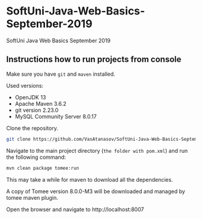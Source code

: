 # SoftUni-Java-Web-Basics-September-2019

SoftUni Java Web Basics September 2019

## Instructions how to run projects from console

Make sure you have `git` and `maven` installed.

Used versions:

- OpenJDK 13
- Apache Maven 3.6.2
- git version 2.23.0
- MySQL Community Server 8.0.17

Clone the repository.

```bash
git clone https://github.com/VasAtanasov/SoftUni-Java-Web-Basics-September-2019.git
```

Navigate to the main project directory (`the folder with pom.xml`) and run the following command:

```bash
mvn clean package tomee:run
```

This may take a while for maven to download all the dependencies.

A copy of Tomee version 8.0.0-M3 will be downloaded and managed by tomee maven plugin.

Open the browser and navigate to http://localhost:8007